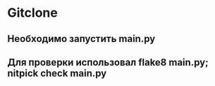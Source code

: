 # Gitclone

## Необходимо запустить main.py
## Для проверки использовал flake8 main.py; nitpick check main.py
